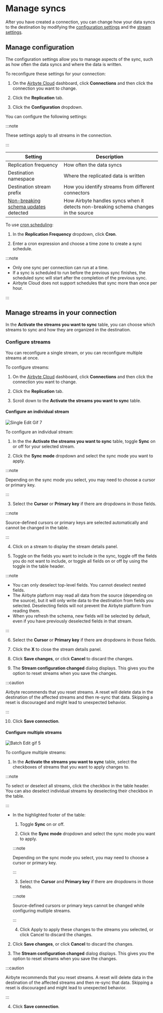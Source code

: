# Manage syncs

After you have created a connection, you can change how your data syncs to the destination by modifying the [configuration settings](#manage-configuration) and the [stream settings](#manage-streams-in-your-connection).

## Manage configuration

The configuration settings allow you to manage aspects of the sync, such as how often the data syncs and where the data is written. 

To reconfigure these settings for your connection:

1. On the [Airbyte Cloud](http://cloud.airbyte.com) dashboard, click **Connections** and then click the connection you want to change.   

2. Click the **Replication** tab.

3. Click the **Configuration** dropdown.

You can configure the following settings:

:::note

These settings apply to all streams in the connection.

:::

| Setting                              | Description                                                                         |
|--------------------------------------|-------------------------------------------------------------------------------------|
| Replication frequency                | How often the data syncs                                                            |
| Destination namespace                | Where the replicated data is written                                                |
| Destination stream prefix            | How you identify streams from different connectors                                  |
| [Non-breaking schema updates](https://docs.airbyte.com/cloud/managing-airbyte-cloud/manage-schema-changes/#review-non-breaking-schema-changes) detected | How Airbyte handles syncs when it detects non-breaking schema changes in the source |

To use [cron scheduling](http://www.quartz-scheduler.org/documentation/quartz-2.3.0/tutorials/crontrigger.html):

1. In the **Replication Frequency** dropdown, click **Cron**. 

2. Enter a cron expression and choose a time zone to create a sync schedule.

:::note

* Only one sync per connection can run at a time. 
* If a sync is scheduled to run before the previous sync finishes, the scheduled sync will start after the completion of the previous sync.
* Airbyte Cloud does not support schedules that sync more than once per hour. 

:::

## Manage streams in your connection

In the **Activate the streams you want to sync** table, you can choose which streams to sync and how they are organized in the destination.

### Configure streams

You can reconfigure a single stream, or you can reconfigure multiple streams at once.

To configure streams:

1. On the [Airbyte Cloud](http://cloud.airbyte.com) dashboard, click **Connections** and then click the connection you want to change.   

2. Click the **Replication** tab.

3. Scroll down to the **Activate the streams you want to sync** table.

#### Configure an individual stream

![Single Edit Gif 7](https://user-images.githubusercontent.com/106352739/187313088-85c61a6d-1025-45fa-b14e-a7fe86defea4.gif)

To configure an individual stream:

1. In the the **Activate the streams you want to sync** table, toggle **Sync** on or off for your selected stream.

2. Click the **Sync mode** dropdown and select the sync mode you want to apply.

:::note 
    
Depending on the sync mode you select, you may need to choose a cursor or primary key.

:::

3. Select the **Cursor** or **Primary key** if there are dropdowns in those fields.

:::note

Source-defined cursors or primary keys are selected automatically and cannot be changed in the table.

:::

4. Click on a stream to display the stream details panel.

5. Toggle on the fields you want to include in the sync, toggle off the fields you do not want to include, or toggle all fields on or off by using the toggle in the table header.

:::note

* You can only deselect top-level fields. You cannot deselect nested fields.
* The Airbyte platform may read all data from the source (depending on the source), but it will only write data to the destination from fields you selected. Deselecting fields will not prevent the Airbyte platform from reading them.
* When you refresh the schema, new fields will be selected by default, even if you have previously deselected fields in that stream.

:::

6. Select the **Cursor** or **Primary key** if there are dropdowns in those fields.

7. Click the **X** to close the stream details panel.

8. Click **Save changes**, or click **Cancel** to discard the changes.

9. The **Stream configuration changed** dialog displays. This gives you the option to reset streams when you save the changes.

:::caution

Airbyte recommends that you reset streams. A reset will delete data in the destination of the affected streams and then re-sync that data. Skipping a reset is discouraged and might lead to unexpected behavior.

:::

10. Click **Save connection**.

#### Configure multiple streams

![Batch Edit gif 5](https://user-images.githubusercontent.com/106352739/187312110-d16b4f9a-9d43-4b23-b644-b64004f33b58.gif)

To configure multiple streams:

1. In the **Activate the streams you want to sync** table, select the checkboxes of streams that you want to apply changes to.

:::note

To select or deselect all streams, click the checkbox in the table header. You can also deselect individual streams by deselecting their checkbox in the table. 

:::

* In the highlighted footer of the table:
    
    1. Toggle **Sync** on or off.

    2. Click the **Sync mode** dropdown and select the sync mode you want to apply.

    :::note 
    
    Depending on the sync mode you select, you may need to choose a cursor or primary key.

    :::

    3. Select the **Cursor** and **Primary key** if there are dropdowns in those fields.

    :::note

    Source-defined cursors or primary keys cannot be changed while configuring mutliple streams.

    :::

    4. Click Apply to apply these changes to the streams you selected, or click Cancel to discard the changes.

2. Click **Save changes**, or click **Cancel** to discard the changes.

3. The **Stream configuration changed** dialog displays. This gives you the option to reset streams when you save the changes.

:::caution

Airbyte recommends that you reset streams. A reset will delete data in the destination of the affected streams and then re-sync that data. Skipping a reset is discouraged and might lead to unexpected behavior.

:::

4. Click **Save connection**.
